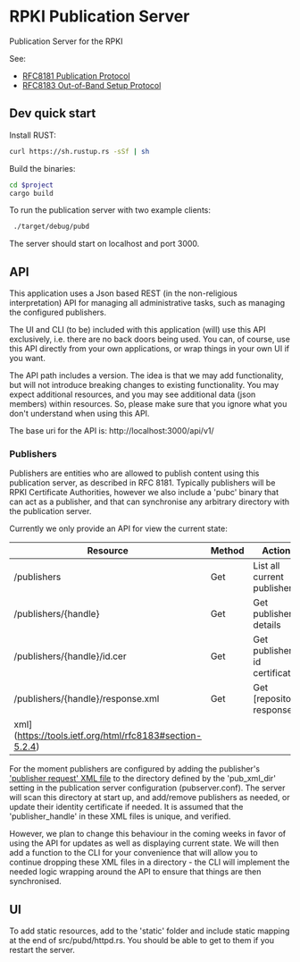# RPKI Publication Server

Publication Server for the RPKI

See:
* [RFC8181 Publication Protocol](https://tools.ietf.org/html/rfc8181) 
* [RFC8183 Out-of-Band Setup Protocol](https://tools.ietf.org/html/rfc8183)

## Dev quick start

Install RUST:
```bash
curl https://sh.rustup.rs -sSf | sh
```

Build the binaries:
```bash
cd $project
cargo build
```

To run the publication server with two example clients:
```bash
 ./target/debug/pubd
```

The server should start on localhost and port 3000.

## API

This application uses a Json based REST (in the non-religious interpretation)
API for managing all administrative tasks, such as managing the configured
publishers.

The UI and CLI (to be) included with this application (will) use this API 
exclusively, i.e. there are no back doors being used. You can, of course, use
this API directly from your own applications, or wrap things in your own UI 
if you want.

The API path includes a version. The idea is that we may add functionality, but
will not introduce breaking changes to existing functionality. You may expect
additional resources, and you may see additional data (json members) within 
resources. So, please make sure that you ignore what you don't understand 
when using this API.

The base uri for the API is:
http://localhost:3000/api/v1/

### Publishers

Publishers are entities who are allowed to publish content using this 
publication server, as described in RFC 8181. Typically publishers will be 
RPKI Certificate  Authorities, however we also include a 'pubc' binary that can
act as a publisher, and that can synchronise any arbitrary directory with the
publication server.

Currently we only provide an API for view the current state:

| Resource                       | Method   | Action                          |
| ------------------------------ | -------- | ------------------------------- |
| /publishers                    | Get      | List all current publishers     |
| /publishers/{handle}           | Get      | Get publisher details           |
| /publishers/{handle}/id.cer    | Get      | Get publisher id certificate    |
| /publishers/{handle}/response.xml  | Get      | Get [repository response 
xml](https://tools.ietf.org/html/rfc8183#section-5.2.4)|
 

For the moment publishers are configured by adding the publisher's ['publisher 
request' XML file](https://tools.ietf.org/html/rfc8183#section-5.2.3) to the 
directory defined by the 'pub_xml_dir' setting in the publication server 
configuration (pubserver.conf). The server will scan this directory at start 
up, and add/remove publishers as needed, or update their identity certificate
if needed. It is assumed that the 'publisher_handle' in these XML files is 
unique, and verified.

However, we plan to change this behaviour in the coming weeks in favor of using
the API for updates as well as displaying current state. We will then add a 
function to the CLI for your convenience that will allow you to continue
dropping these XML files in a directory - the CLI will implement the needed 
logic wrapping around the API to ensure that things are then synchronised.


## UI

To add static resources, add to the 'static' folder and include static 
mapping at the end of src/pubd/httpd.rs. You should be able to get to them if
you restart the server.








